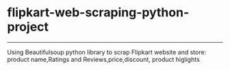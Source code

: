 # flipkart-web-scraping-python-project
--------------------------------------------------------
Using Beautifulsoup python library to scrap Flipkart website and store: product name,Ratings and Reviews,price,discount, product higlights
